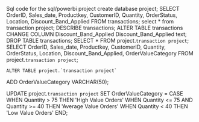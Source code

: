 Sql code for the sql/powerbi project
create database project;
SELECT 
    OrderID,
    Sales_date,
    Productkey,
    CustomerID,
    Quantity,
    OrderStatus,
    Location,
    Discount_Band_Applied
FROM 
    transactions;
select * from transaction project;
DESCRIBE transactions;
ALTER TABLE transactions
CHANGE COLUMN Discount_Band_Applied Discount_Band_Applied text;
DROP TABLE transactions;
SELECT * FROM project.`transaction project`;
SELECT 
    OrderID,
    Sales_date,
    Productkey,
    CustomerID,
    Quantity,
    OrderStatus,
    Location,
    Discount_Band_Applied,
    OrderValueCategory
FROM 
    project.`transaction project`;
    

    
    ALTER TABLE project.`transaction project`
ADD OrderValueCategory VARCHAR(50);

UPDATE project.`transaction project`
SET OrderValueCategory = CASE
    WHEN Quantity > 75 THEN 'High Value Orders'
    WHEN Quantity <= 75 AND Quantity >= 40 THEN 'Average Value Orders'
    WHEN Quantity < 40 THEN 'Low Value Orders'
END;

